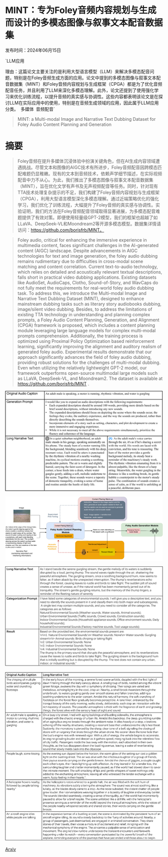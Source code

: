 # MINT：专为Foley音频内容规划与生成而设计的多模态图像与叙事文本配音数据集

发布时间：2024年06月15日

`LLM应用

理由：这篇论文主要关注的是利用大型语言模型（LLM）来解决多模态配音问题，特别是在Foley音频生成方面的应用。论文中提到的多模态图像与叙事文本配音数据集（MINT）和Foley音频内容规划与生成框架（CPGA）都是为了优化音频配音任务，并且利用了LLM来深化多模态理解。此外，论文还提到了使用强化学习来优化训练流程，以提升音频的真实感与协调性。这些内容都表明该论文是在探讨LLM在实际应用中的使用，特别是在音频生成领域的应用，因此属于LLM应用分类。` `多媒体` `音频配音`

> MINT: a Multi-modal Image and Narrative Text Dubbing Dataset for Foley Audio Content Planning and Generation

# 摘要

> Foley音频在提升多媒体沉浸体验中扮演关键角色，但在AI生成内容领域遭遇挑战。尽管文本和图像的AIGC技术有所进步，Foley音频配音因跨模态匹配难题仍显稚嫩。现有的文本到音频技术，依赖声学细节描述，在实际视频配音中力不从心。为此，我们推出了多模态图像与叙事文本配音数据集（MINT），旨在优化文学有声书及无声视频配音等任务。同时，针对现有TTA技术处理复杂提示的不足，我们构建了Foley音频内容规划与生成框架（CPGA），利用大型语言模型深化多模态理解。通过近端策略优化的强化学习，我们优化了训练流程，大幅提升了Foley音频的真实感与协调性。实验证明，我们的方法在Foley音频配音领域取得显著进展，为多模态配音难题提供了有效对策。即便使用轻量级GPT-2模型，我们的框架也超越了如LLaVA、DeepSeek-VL和Moondream2等开源多模态模型。数据集详情请访问：https://github.com/borisfrb/MINT。

> Foley audio, critical for enhancing the immersive experience in multimedia content, faces significant challenges in the AI-generated content (AIGC) landscape. Despite advancements in AIGC technologies for text and image generation, the foley audio dubbing remains rudimentary due to difficulties in cross-modal scene matching and content correlation. Current text-to-audio technology, which relies on detailed and acoustically relevant textual descriptions, falls short in practical video dubbing applications. Existing datasets like AudioSet, AudioCaps, Clotho, Sound-of-Story, and WavCaps do not fully meet the requirements for real-world foley audio dubbing task. To address this, we introduce the Multi-modal Image and Narrative Text Dubbing Dataset (MINT), designed to enhance mainstream dubbing tasks such as literary story audiobooks dubbing, image/silent video dubbing. Besides, to address the limitations of existing TTA technology in understanding and planning complex prompts, a Foley Audio Content Planning, Generation, and Alignment (CPGA) framework is proposed, which includes a content planning module leveraging large language models for complex multi-modal prompts comprehension. Additionally, the training process is optimized using Proximal Policy Optimization based reinforcement learning, significantly improving the alignment and auditory realism of generated foley audio. Experimental results demonstrate that our approach significantly advances the field of foley audio dubbing, providing robust solutions for the challenges of multi-modal dubbing. Even when utilizing the relatively lightweight GPT-2 model, our framework outperforms open-source multimodal large models such as LLaVA, DeepSeek-VL, and Moondream2. The dataset is available at https://github.com/borisfrb/MINT .

![MINT：专为Foley音频内容规划与生成而设计的多模态图像与叙事文本配音数据集](../../../paper_images/2406.10591/x1.png)

![MINT：专为Foley音频内容规划与生成而设计的多模态图像与叙事文本配音数据集](../../../paper_images/2406.10591/x2.png)

![MINT：专为Foley音频内容规划与生成而设计的多模态图像与叙事文本配音数据集](../../../paper_images/2406.10591/x3.png)

![MINT：专为Foley音频内容规划与生成而设计的多模态图像与叙事文本配音数据集](../../../paper_images/2406.10591/x4.png)

[Arxiv](https://arxiv.org/abs/2406.10591)